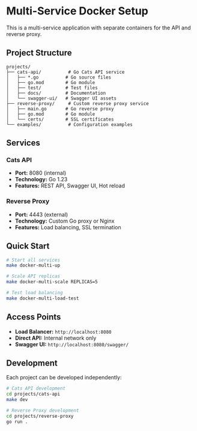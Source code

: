 # Multi-Service Docker Setup

This is a multi-service application with separate containers for the API and reverse proxy.

## Project Structure

```text
projects/
├── cats-api/          # Go Cats API service
│   ├── *.go          # Go source files
│   ├── go.mod        # Go module
│   ├── test/         # Test files
│   ├── docs/         # Documentation
│   └── swagger-ui/   # Swagger UI assets
├── reverse-proxy/     # Custom reverse proxy service
│   ├── main.go       # Go reverse proxy
│   ├── go.mod        # Go module
│   └── certs/        # SSL certificates
└── examples/          # Configuration examples
```

## Services

### Cats API

- **Port:** 8080 (internal)
- **Technology:** Go 1.23
- **Features:** REST API, Swagger UI, Hot reload

### Reverse Proxy

- **Port:** 4443 (external)
- **Technology:** Custom Go proxy or Nginx
- **Features:** Load balancing, SSL termination

## Quick Start

```bash
# Start all services
make docker-multi-up

# Scale API replicas
make docker-multi-scale REPLICAS=5

# Test load balancing
make docker-multi-load-test
```

## Access Points

- **Load Balancer:** `http://localhost:8080`
- **Direct API:** Internal network only
- **Swagger UI:** `http://localhost:8080/swagger/`

## Development

Each project can be developed independently:

```bash
# Cats API development
cd projects/cats-api
make dev

# Reverse Proxy development
cd projects/reverse-proxy
go run .
```
